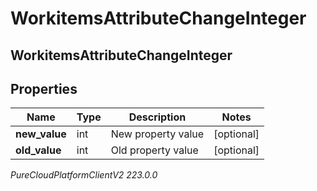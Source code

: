 # WorkitemsAttributeChangeInteger

## WorkitemsAttributeChangeInteger

## Properties

|Name | Type | Description | Notes|
|------------ | ------------- | ------------- | -------------|
| **new_value** | int | New property value | [optional] |
| **old_value** | int | Old property value | [optional] |



_PureCloudPlatformClientV2 223.0.0_
